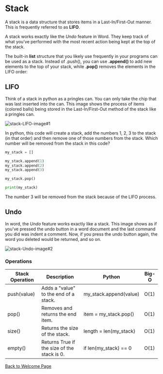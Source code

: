 # Stack

A stack is a data structure that stores items in a Last-In/First-Out manner. This is frequently referred to as **LIFO**. 

A stack works exactly like the *Undo* feature in Word. They keep track of what you've performed with the most recent action being kept at the top of the stack.

The built-in **list** structure that you likely use frequently in your programs can be used as a stack. Instead of .push(), you can use **.append()** to add new elements to the top of your stack, while **.pop()** removes the elements in the LIFO order:

## LIFO

Think of a stack in python as a pringles can. You can only take the chip that was last inserted into the can. This image shows the process of items (colored balls) being stored in the Last-In/First-Out method of the stack like a pringles can.

![stack-LIFO-image#1](https://user-images.githubusercontent.com/77080668/159053784-22f92d19-d8cc-46b8-84e2-d08d5b895849.jpeg)

In python, this code will create a stack, add the numbers 1, 2, 3 to the stack (in that order) and then remove one of those numbers from the stack. Which number will be removed from the stack in this code?
```python
my_stack = []

my_stack.append(1)
my_stack.append(2)
my_stack.append(3)

my_stack.pop()

print(my_stack)
```

The number 3 will be removed from the stack because of the LIFO process.

## Undo

In word, the *Undo* feature works exactly like a stack. This image shows as if you've pressed the undo button in a word document and the last command you did was indent a comment. Now, if you press the undo button again, the word you deleted would be returned, and so on.

![stack-Undo-image#2](https://user-images.githubusercontent.com/77080668/159061344-ef21cf40-5e74-4ef1-b443-1c2ace8afb98.png)

### Operations
| Stack Operation | Description                                 | Python                 | Big-O |
|-----------------|---------------------------------------------|------------------------|-------|
| push(value)     | Adds a "value" to the end of a stack.       | my_stack.append(value) | O(1)  |
| pop()           | Removes and returns the end item.           | item = my_stack.pop()  | O(1)  |
| size()          | Returns the size of the stack.              | length = len(my_stack) | O(1)  |
| empty()         | Returns True if the size of the stack is 0. | if len(my_stack) == 0  | O(1)  |


[Back to Welcome Page](https://github.com/Kyle5150/cse212-final-project/blob/main/0-welcome.md)
